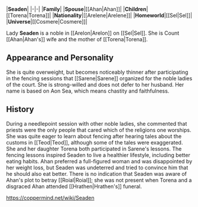 |**Seaden**|
|-|-|
|**Family**|
|**Spouse**|[[Ahan\|Ahan]]|
|**Children**|[[Torena\|Torena]]|
|**Nationality**|[[Arelene\|Arelene]]|
|**Homeworld**|[[Sel\|Sel]]|
|**Universe**|[[Cosmere\|Cosmere]]|

Lady **Seaden** is a noble in [[Arelon\|Arelon]] on [[Sel\|Sel]]. She is Count [[Ahan\|Ahan's]] wife and the mother of [[Torena\|Torena]].

## Appearance and Personality
She is quite overweight, but becomes noticeably thinner after participating in the fencing sessions that [[Sarene\|Sarene]] organized for the noble ladies of the court. She is strong-willed and does not defer to her husband. Her name is based on Aon Sea, which means chastity and faithfulness.

## History
During a needlepoint session with other noble ladies, she commented that priests were the only people that cared which of the religions one worships.
She was quite eager to learn about fencing after hearing tales about the customs in [[Teod\|Teod]], although some of the tales were exaggerated. She and her daughter Torena both participated in Sarene's lessons.
The fencing lessons inspired Seaden to live a healthier lifestyle, including better eating habits. Ahan preferred a full-figured woman and was disappointed by her weight loss, but Seaden was undeterred and tried to convince him that he should also eat better.
There is no indication that Seaden was aware of Ahan's plot to betray [[Roial\|Roial]]; she was not present when Torena and a disgraced Ahan attended [[Hrathen\|Hrathen's]] funeral.



https://coppermind.net/wiki/Seaden